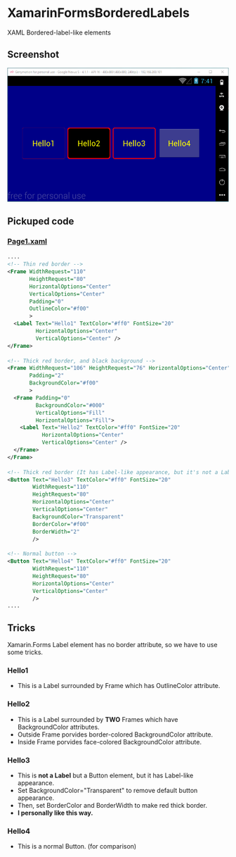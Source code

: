 # XamarinFormsBorderedLabels
XAML Bordered-label-like elements

## Screenshot
![screenshot](https://raw.githubusercontent.com/xamarin-samples/XamarinFormsBorderedLabels/master/screenshots/screenshot.png)

## Pickuped code
### [Page1.xaml](XamarinFormsBorderedLabels/XamarinFormsBorderedLabels/Page1.xaml)
```xml
....
<!-- Thin red border -->
<Frame WidthRequest="110"
       HeightRequest="80"
       HorizontalOptions="Center"
       VerticalOptions="Center"
       Padding="0"
       OutlineColor="#f00"
       >
  <Label Text="Hello1" TextColor="#ff0" FontSize="20"
         HorizontalOptions="Center"
         VerticalOptions="Center" />
</Frame>

<!-- Thick red border, and black background -->
<Frame WidthRequest="106" HeightRequest="76" HorizontalOptions="Center" VerticalOptions="Center"
       Padding="2"
       BackgroundColor="#f00"
       >
  <Frame Padding="0"
         BackgroundColor="#000"
         VerticalOptions="Fill"
         HorizontalOptions="Fill">
    <Label Text="Hello2" TextColor="#ff0" FontSize="20"
           HorizontalOptions="Center"
           VerticalOptions="Center" />
  </Frame>
</Frame>

<!-- Thick red border (It has Label-like appearance, but it's not a Label but a Button  -->
<Button Text="Hello3" TextColor="#ff0" FontSize="20"
        WidthRequest="110"
        HeightRequest="80"
        HorizontalOptions="Center"
        VerticalOptions="Center"
        BackgroundColor="Transparent"
        BorderColor="#f00"
        BorderWidth="2"
        />

<!-- Normal button -->
<Button Text="Hello4" TextColor="#ff0" FontSize="20"
        WidthRequest="110"
        HeightRequest="80"
        HorizontalOptions="Center"
        VerticalOptions="Center"
        />
....
```

## Tricks
Xamarin.Forms Label element has no border attribute, so we have to use some tricks.

### Hello1
- This is a Label surrounded by Frame which has OutlineColor attribute.

### Hello2
- This is a Label surrounded by **TWO** Frames which have BackgroundColor attributes.
- Outside Frame porvides border-colored BackgroundColor attribute.
- Inside Frame porvides face-colored BackgroundColor attribute.

### Hello3
- This is **not a Label** but a Button element, but it has Label-like appearance.
- Set BackgroundColor="Transparent" to remove default button appearance.
- Then, set BorderColor and BorderWidth to make red thick border.
- **I personally like this way.**

### Hello4
- This is a normal Button. (for comparison)
